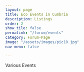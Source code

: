 ```yaml
---
layout: page
title: Eco Events in Cumbria
description: Listings
order: 2
show_tile: false
permalink: "/forum/events"
category: Forum-Page
image: "/assets/images/pic10.jpg"
nav-menu: false

---
```

Various Events